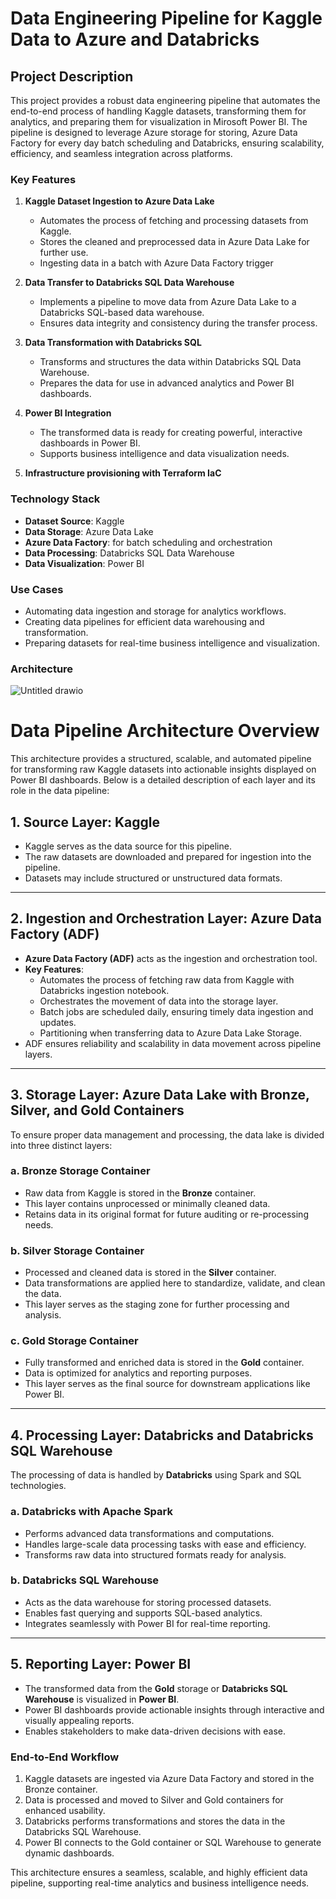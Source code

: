 # Data Engineering Pipeline for Kaggle Data to Azure and Databricks

## Project Description

This project provides a robust data engineering pipeline that automates the end-to-end process of handling Kaggle datasets, transforming them for analytics, and preparing them for visualization in Mirosoft Power BI. The pipeline is designed to leverage Azure storage for storing, Azure Data Factory for every day batch scheduling  and Databricks, ensuring scalability, efficiency, and seamless integration across platforms.

### Key Features

1. **Kaggle Dataset Ingestion to Azure Data Lake**  
   - Automates the process of fetching and processing datasets from Kaggle.  
   - Stores the cleaned and preprocessed data in Azure Data Lake for further use.
   - Ingesting data in a batch with Azure Data Factory trigger  

2. **Data Transfer to Databricks SQL Data Warehouse**  
   - Implements a pipeline to move data from Azure Data Lake to a Databricks SQL-based data warehouse.  
   - Ensures data integrity and consistency during the transfer process.

3. **Data Transformation with Databricks SQL**  
   - Transforms and structures the data within Databricks SQL Data Warehouse.  
   - Prepares the data for use in advanced analytics and Power BI dashboards.

4. **Power BI Integration**  
   - The transformed data is ready for creating powerful, interactive dashboards in Power BI.  
   - Supports business intelligence and data visualization needs.
  
5. **Infrastructure provisioning with Terraform IaC**  

### Technology Stack

- **Dataset Source**: Kaggle  
- **Data Storage**: Azure Data Lake
- **Azure Data Factory**: for batch scheduling and orchestration
- **Data Processing**: Databricks SQL Data Warehouse  
- **Data Visualization**: Power BI  

### Use Cases

- Automating data ingestion and storage for analytics workflows.
- Creating data pipelines for efficient data warehousing and transformation.
- Preparing datasets for real-time business intelligence and visualization.

### Architecture

![Untitled drawio](https://github.com/user-attachments/assets/8c9005fc-28ba-4ca8-b5af-dcfb0bcb6d4b)

# Data Pipeline Architecture Overview

This architecture provides a structured, scalable, and automated pipeline for transforming raw Kaggle datasets into actionable insights displayed on Power BI dashboards. Below is a detailed description of each layer and its role in the data pipeline:

## 1. Source Layer: Kaggle
- Kaggle serves as the data source for this pipeline.
- The raw datasets are downloaded and prepared for ingestion into the pipeline.
- Datasets may include structured or unstructured data formats.

---

## 2. Ingestion and Orchestration Layer: Azure Data Factory (ADF)
- **Azure Data Factory (ADF)** acts as the ingestion and orchestration tool.
- **Key Features**:
  - Automates the process of fetching raw data from Kaggle with Databricks ingestion notebook.
  - Orchestrates the movement of data into the storage layer.
  - Batch jobs are scheduled daily, ensuring timely data ingestion and updates.
  - Partitioning when transferring data to Azure Data Lake Storage.
- ADF ensures reliability and scalability in data movement across pipeline layers.

---

## 3. Storage Layer: Azure Data Lake with Bronze, Silver, and Gold Containers
To ensure proper data management and processing, the data lake is divided into three distinct layers:

### a. **Bronze Storage Container**
- Raw data from Kaggle is stored in the **Bronze** container.
- This layer contains unprocessed or minimally cleaned data.
- Retains data in its original format for future auditing or re-processing needs.

### b. **Silver Storage Container**
- Processed and cleaned data is stored in the **Silver** container.
- Data transformations are applied here to standardize, validate, and clean the data.
- This layer serves as the staging zone for further processing and analysis.

### c. **Gold Storage Container**
- Fully transformed and enriched data is stored in the **Gold** container.
- Data is optimized for analytics and reporting purposes.
- This layer serves as the final source for downstream applications like Power BI.

---

## 4. Processing Layer: Databricks and Databricks SQL Warehouse
The processing of data is handled by **Databricks** using Spark and SQL technologies.

### a. **Databricks with Apache Spark**
- Performs advanced data transformations and computations.
- Handles large-scale data processing tasks with ease and efficiency.
- Transforms raw data into structured formats ready for analysis.

### b. **Databricks SQL Warehouse**
- Acts as the data warehouse for storing processed datasets.
- Enables fast querying and supports SQL-based analytics.
- Integrates seamlessly with Power BI for real-time reporting.

---

## 5. Reporting Layer: Power BI
- The transformed data from the **Gold** storage or **Databricks SQL Warehouse** is visualized in **Power BI**.
- Power BI dashboards provide actionable insights through interactive and visually appealing reports.
- Enables stakeholders to make data-driven decisions with ease.

### End-to-End Workflow
1. Kaggle datasets are ingested via Azure Data Factory and stored in the Bronze container.
2. Data is processed and moved to Silver and Gold containers for enhanced usability.
3. Databricks performs transformations and stores the data in the Databricks SQL Warehouse.
4. Power BI connects to the Gold container or SQL Warehouse to generate dynamic dashboards.

This architecture ensures a seamless, scalable, and highly efficient data pipeline, supporting real-time analytics and business intelligence needs.
